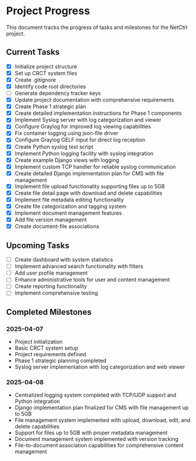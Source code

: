 # Project Progress

This document tracks the progress of tasks and milestones for the NetCtrl project.

## Current Tasks

- [x] Initialize project structure
- [x] Set up CRCT system files
- [x] Create .gitignore
- [x] Identify code root directories
- [ ] Generate dependency tracker keys
- [x] Update project documentation with comprehensive requirements
- [x] Create Phase 1 strategic plan
- [x] Create detailed implementation instructions for Phase 1 components
- [x] Implement Syslog server with log categorization and viewer
- [x] Configure Graylog for improved log viewing capabilities
- [x] Fix container logging using json-file driver
- [x] Configure Graylog GELF input for direct log reception
- [x] Create Python syslog test script
- [x] Implement Python logging facility with syslog integration
- [x] Create example Django views with logging
- [x] Implement custom TCP handler for reliable syslog communication
- [x] Create detailed Django implementation plan for CMS with file management
- [x] Implement file upload functionality supporting files up to 5GB
- [x] Create file detail page with download and delete capabilities
- [x] Implement file metadata editing functionality
- [x] Create file categorization and tagging system
- [x] Implement document management features
- [x] Add file version management 
- [x] Create document-file associations

## Upcoming Tasks
- [ ] Create dashboard with system statistics
- [ ] Implement advanced search functionality with filters
- [ ] Add user profile management
- [ ] Enhance administrative tools for user and content management
- [ ] Create reporting functionality
- [ ] Implement comprehensive testing

## Completed Milestones

### 2025-04-07
- Project initialization
- Basic CRCT system setup
- Project requirements defined
- Phase 1 strategic planning completed
- Syslog server implementation with log categorization and web viewer

### 2025-04-08
- Centralized logging system completed with TCP/UDP support and Python integration
- Django implementation plan finalized for CMS with file management up to 5GB
- File management system implemented with upload, download, edit, and delete capabilities
- Support for files up to 5GB with proper metadata management
- Document management system implemented with version tracking
- File-to-document association capabilities for comprehensive content management
